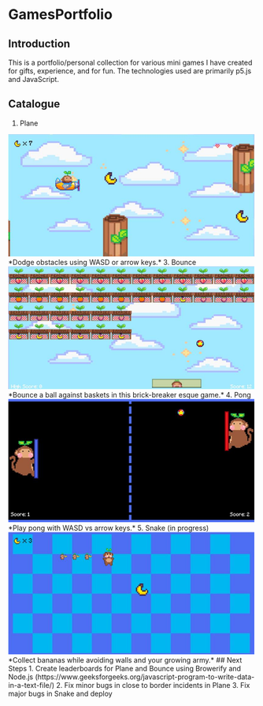 # GamesPortfolio
## Introduction
This is a portfolio/personal collection for various mini games I have created for gifts, experience, and for fun. The technologies used are primarily p5.js and JavaScript.
## Catalogue
1. Plane  
<img src="screenshots/plane.jpg" width="500" />   
*Dodge obstacles using WASD or arrow keys.*
3. Bounce  
<img src="screenshots/bounce.jpg" width="500" />   
*Bounce a ball against baskets in this brick-breaker esque game.*
4. Pong  
<img src="screenshots/pong.jpg" width="500" />   
*Play pong with WASD vs arrow keys.*
5. Snake (in progress)  
<img src="screenshots/snake.jpg" width="500" />   
*Collect bananas while avoiding walls and your growing army.*
## Next Steps
1. Create leaderboards for Plane and Bounce using Browerify and Node.js (https://www.geeksforgeeks.org/javascript-program-to-write-data-in-a-text-file/)
2. Fix minor bugs in close to border incidents in Plane
3. Fix major bugs in Snake and deploy
